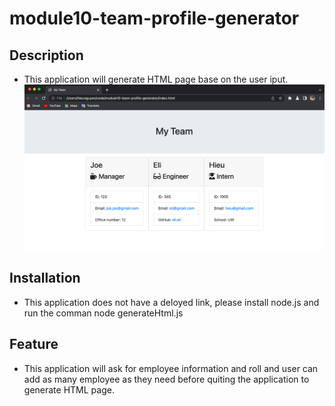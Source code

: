 # module10-team-profile-generator

## Description

- This application will generate HTML page base on the user iput.
![Html Page](./screenshoot.png)

## Installation

- This application does not have a deloyed link, please install node.js and run the comman node generateHtml.js

## Feature 

- This application will ask for employee information and roll and user can add as many employee as they need before quiting the application to generate HTML page.